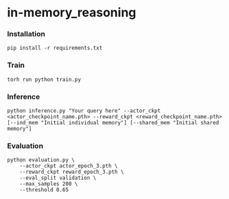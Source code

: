 # in-memory_reasoning

### Installation
```
pip install -r requirements.txt
```
### Train
```
torh run python train.py
```
### Inference
```
python inference.py "Your query here" --actor_ckpt <actor_checkpoint_name.pth> --reward_ckpt <reward_checkpoint_name.pth> [--ind_mem "Initial individual memory"] [--shared_mem "Initial shared memory"]
```
### Evaluation
```
python evaluation.py \
    --actor_ckpt actor_epoch_3.pth \
    --reward_ckpt reward_epoch_3.pth \
    --eval_split validation \
    --max_samples 200 \
    --threshold 0.65
```

